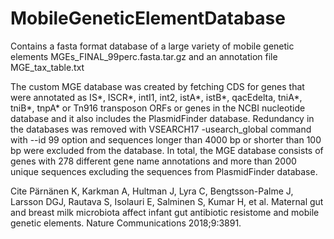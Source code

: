 # MobileGeneticElementDatabase
Contains a fasta format database of a large variety of mobile genetic elements MGEs_FINAL_99perc.fasta.tar.gz and an annotation file MGE_tax_table.txt

The custom MGE database was created by fetching CDS for genes that were annotated as IS*, ISCR*, intI1, int2, istA*, istB*, qacEdelta, tniA*, tniB*, tnpA* or Tn916 transposon ORFs or genes in the NCBI nucleotide database and it also includes the PlasmidFinder database. Redundancy in the databases was removed with VSEARCH17 -usearch_global command with --id 99 option and sequences longer than 4000 bp or shorter than 100 bp were excluded from the database. In total, the MGE database consists of genes with 278 different gene name annotations and more than 2000 unique sequences excluding the sequences from PlasmidFinder database.

Cite
Pärnänen K, Karkman A, Hultman J, Lyra C, Bengtsson-Palme J, Larsson DGJ, Rautava S, Isolauri E, Salminen S, Kumar H, et al. Maternal gut and breast milk microbiota affect infant gut antibiotic resistome and mobile genetic elements. Nature Communications 2018;9:3891. 

